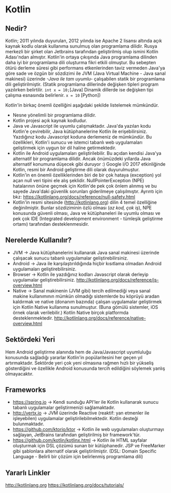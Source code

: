 ﻿# Kotlin

## Nedir?

Kotlin; 2011 yılında duyurulan, 2012 yılında ise Apache 2 lisansı altında açık kaynak kodlu olarak kullanıma sunulmuş olan programlama dilidir. Rusya merkezli bir şirket olan Jetbrains tarafından geliştirilmiş olup ismini Kotlin Adası'ndan almıştır.
Kotlin'in ortaya çıkışında Java programlama dilinden daha iyi bir programlama dili oluşturma fikri etkili olmuştur.
Bu sebepten ötürü derleme süresi gibi performans etkenlerinden taviz vermeden Java'ya göre sade ve özgün bir sözdizimi ile JVM (Java Virtual Machine - Java sanal makinesi) üzerinde _-Java ile tam uyumlu-_ çalışabilen statik bir programlama dili geliştirilmiştir.
(Statik programlama dillerinde değişken tipleri program yazılırken belirtilir. `int x = 10;`[Java]
Dinamik dillerde ise değişken tipi çalışma esnasında belirlenir. `x = 10` [Python])

Kotlin'in birkaç önemli özelliğini aşağıdaki şekilde listelemek mümkündür.
- Nesne yönelimli bir programlama dilidir.
- Kotlin projesi açık kaynak kodludur.
- Java ve Javascript ile uyumlu çalışmaktadır. Java'da yazılan kodu Kotlin'e çevirebilir, Java kütüphanelerine Kotlin ile erişebilirsiniz. Yazdığınız kodu Javascript koduna derlemeniz de mümkündür. Bu özellikleri, Kotlin'i sunucu ve istemci tabanlı web uygulamaları geliştirmek için uygun bir dil haline getirmektedir.
- Kotlin ile Android uygulamaları geliştirilebilir. Bu açıdan kendisi Java'ya alternatif bir programlama dilidir. Ancak önümüzdeki yıllarda Java alternatif konumuna düşecek gibi duruyor :) Google I/O 2017 etkinliğinde Kotlin, resmi bir Android geliştirme dili olarak duyurulmuştur.
- Kotlin'in en önemli özelliklerinden biri de bir çok hataya (exception) yol açan null veri tipini ele alış şeklidir.
NullPointerException (NPE) hatalarının önüne geçmek için Kotlin'de pek çok önlem alınmış ve bu sayede Java'daki güvenlik sorunları giderilmeye çalışılmıştır.
Ayrıntı için bkz: https://kotlinlang.org/docs/reference/null-safety.html
- Kotlin'in resmi sitesinde (http://kotlinlang.org) dilin 4 temel özelliğine değinilmiştir. Bunlar sözdiziminin özlü olması (_az kod, çok iş_), NPE konusunda güvenli olması, Java ve kütüphaneleri ile uyumlu olması ve pek çok IDE (Integrated development environment - tümleşik geliştirme ortamı) tarafından desteklenmesidir.

## Nerelerde Kullanılır?

- JVM -> Java kütüphanelerini kullanarak Java sanal makinesi üzerinde çalışacak sunucu tabanlı uygulamalar geliştirebilirsiniz.
- Android -> Java ile karşılaştırıldığında hiçbir kısıtlama olmadan Android uygulamaları geliştirebilirsiniz.
- Browser -> Kotlin ile yazdığınız kodları Javascript olarak derleyip uygulamalar geliştirebilirsiniz.
http://kotlinlang.org/docs/reference/js-overview.html
- Native -> Sanal makinenin (JVM gibi) tercih edilmediği veya sanal makine kullanımının mümkün olmadığı sistemlerde bu köprüyü aradan kaldırmak ve native (donanım bazında) çalışan uygulamalar geliştirmek için Kotlin Native kullanıma sunulmuştur. (Buna gömülü sistemler, iOS örnek olarak verilebilir.) Kotlin Native birçok platformda desteklenmektedir.
http://kotlinlang.org/docs/reference/native-overview.html

## Sektördeki Yeri

Hem Android geliştirme alanında hem de Java/Javascript uyumluluğu konusunda sağladığı yararlar Kotlin'in popülaritesini her geçen yıl artırmaktadır.
Sektörde yeri çok yeni olmasına rağmen hızlı bir yükseliş gösterdiğini ve özellikle Android konusunda tercih edildiğini söylemek yanlış olmayacaktır.

## Frameworks

- https://spring.io -> Kendi sunduğu API'ler ile Kotlin kullanarak sunucu tabanlı uygulamalar geliştirmenizi sağlamaktadır.
- http://vertx.io -> JVM üzerinde Reactive (reaktif: yan etmenler ile işleyebilen) uygulamalar geliştirilebilmektedir. Kotlin desteği bulunmaktadır.
- https://github.com/ktorio/ktor -> Kotlin ile web uygulamaları oluşturmayı sağlayan, JetBrains tarafından geliştirilmiş bir framework'tür.
- https://github.com/kotlin/kotlinx.html -> Kotlin ile HTML sayfalar oluşturmak için DSL çözümü sunan bir kütüphanedir. JSP ve FreeMarker gibi şablonlara alternatif olarak geliştirilmiştir.
(DSL: Domain Specific Language - Belirli bir çözüm için belirlenmiş programlama dili)

## Yararlı Linkler
 http://kotlinlang.org
 https://kotlinlang.org/docs/tutorials/


